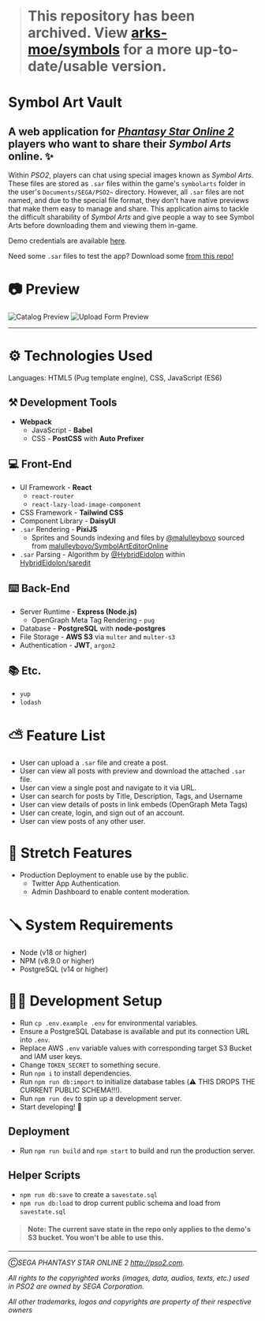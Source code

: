 > # This repository has been archived. View [arks-moe/symbols](https://github.com/arks-moe/symbols) for a more up-to-date/usable version. 

# Symbol Art Vault

## A web application for [_Phantasy Star Online 2_](https://ngs.pso2.com) players who want to share their _Symbol Arts_ online. ✨

Within _PSO2_, players can chat using special images known as _Symbol Arts_. These files are stored as `.sar` files within the game's `symbolarts` folder in the user's `Documents/SEGA/PSO2~` directory. However, all `.sar` files are not named, and due to the special file format, they don't have native previews that make them easy to manage and share. This application aims to tackle the difficult sharability of _Symbol Arts_ and give people a way to see Symbol Arts before downloading them and viewing them in-game.

Demo credentials are available [here](docs/demo-credentials.md).

Need some `.sar` files to test the app? Download some [from this repo!](https://github.com/joseph-bravo/symbol-arts)

# 📷 Preview

![Catalog Preview](https://user-images.githubusercontent.com/78003700/174192142-2c235232-ba3a-4151-949b-38851dbe16a4.gif)
![Upload Form Preview](https://user-images.githubusercontent.com/78003700/174192609-2b7a9e1a-5abd-4914-87e2-378b14d2e127.gif)


---

# ⚙️ Technologies Used

Languages: HTML5 (Pug template engine), CSS, JavaScript (ES6)

## ⚒️ Development Tools

- **Webpack** 
  - JavaScript - **Babel**
  - CSS - **PostCSS** with **Auto Prefixer**

## 💻 Front-End

- UI Framework - **React**
  - `react-router`
  - `react-lazy-load-image-component`
- CSS Framework - **Tailwind CSS**
- Component Library - **DaisyUI**
- `.sar` Rendering - **PixiJS**
  - Sprites and Sounds indexing and files by [@malulleybovo](https://github.com/malulleybovo/SymbolArtEditorOnline) sourced from [malulleybovo/SymbolArtEditorOnline](https://github.com/malulleybovo/SymbolArtEditorOnline)
- `.sar` Parsing - Algorithm by [@HybridEidolon](https://github.com/HybridEidolon) within [HybridEidolon/saredit](https://github.com/HybridEidolon/saredit)

## ⌨️ Back-End

- Server Runtime - **Express (Node.js)**
  - OpenGraph Meta Tag Rendering - `pug`
- Database - **PostgreSQL** with **node-postgres**
- File Storage - **AWS S3** via `multer` and `multer-s3`
- Authentication - **JWT**, `argon2`

## 📚 Etc.

- `yup`
- `lodash`

# ⛅ Feature List

- User can upload a `.sar` file and create a post.
- User can view all posts with preview and download the attached `.sar` file.
- User can view a single post and navigate to it via URL.
- User can search for posts by Title, Description, Tags, and Username
- User can view details of posts in link embeds (OpenGraph Meta Tags)
- User can create, login, and sign out of an account.
- User can view posts of any other user.

# 🔮 Stretch Features

- Production Deployment to enable use by the public.
  - Twitter App Authentication.
  - Admin Dashboard to enable content moderation.


# 🪛 System Requirements

- Node (v18 or higher)
- NPM (v8.9.0 or higher)
- PostgreSQL (v14 or higher)

# 🧑‍💻 Development Setup

- Run `cp .env.example .env` for environmental variables.
- Ensure a PostgreSQL Database is available and put its connection URL into `.env`.
- Replace AWS `.env` variable values with corresponding target S3 Bucket and IAM user keys.
- Change `TOKEN_SECRET` to something secure.
- Run `npm i` to install dependencies.
- Run `npm run db:import` to initialize database tables (⚠️ THIS DROPS THE CURRENT PUBLIC SCHEMA!!!).
- Run `npm run dev` to spin up a development server.
- Start developing! 📝

## Deployment

- Run `npm run build` and `npm start` to build and run the production server.

## Helper Scripts

- `npm run db:save` to create a `savestate.sql`
- `npm run db:load` to drop current public schema and load from `savestate.sql`

> #### Note: The current save state in the repo only applies to the demo's S3 bucket. You won't be able to use this.

---

*ⒸSEGA PHANTASY STAR ONLINE 2 http://pso2.com.*

*All rights to the copyrighted works (images, data, audios, texts, etc.) used in PSO2 are owned by SEGA Corporation.*

*All other trademarks, logos and copyrights are property of their respective owners*
